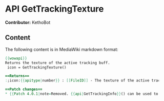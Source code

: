 # API GetTrackingTexture

**Contributor:** KethoBot

## Content

The following content is in MediaWiki markdown format:

```mediawiki
{{wowapi}}
Returns the texture of the active tracking buff.
 icon = GetTrackingTexture()

==Returns==
:;icon:{{apitype|number}} : [[FileID]] - The texture of the active tracking buff, or <code>nil</code> if noone.

==Patch changes==
* {{Patch 4.0.1|note=Removed. {{api|GetTrackingInfo}}() can be used to find icons for specific tracking types; multiple tracking types can be enabled at the same time.}}
```